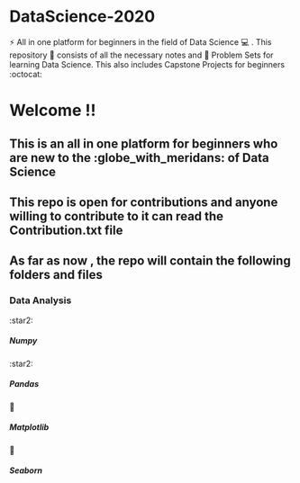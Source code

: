 # DataScience-2020
:zap: All in one platform for beginners in the field of Data Science :computer: . This repository :file_folder: consists of all the necessary notes and :notebook: Problem Sets for learning Data Science. This also includes Capstone Projects for beginners  :octocat: 

<h1> Welcome !!</h1>
<p>
  <h2>This is an all in one platform for beginners who are new to the :globe_with_meridans: of Data Science</h2>
  <h2>This repo is open for contributions and anyone willing to contribute to it can read the Contribution.txt file</h2>
  <h2>As far as now , the repo will contain the following folders and files</h2>
  <p>
  <h3>Data Analysis </h3>
  :star2: <h5>Numpy</h5>       :star2: <h5>Pandas</h5>
  
  :star2: <h5>Matplotlib</h5>  :star2: <h5>Seaborn</h5>
  
  </p>
</p>
